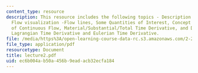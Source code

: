 ```yaml
---
content_type: resource
description: This resource includes the following topics - Description of a Flow,
  Flow visualization -Flow lines, Some Quantities of Interest, Concept and Consequences
  of Continuous Flow, Material/Substantial/Total Time Derivative, and Difference Between
  Lagrangian Time Derivative and Eulerian Time Derivative.
file: /media/https%3A/open-learning-course-data-rc.s3.amazonaws.com/2-20-marine-hydrodynamics-13-021-spring-2005/ec6b004ab50a456b9eadacb32ecfa184_lecture2.pdf
file_type: application/pdf
resourcetype: Document
title: lecture2.pdf
uid: ec6b004a-b50a-456b-9ead-acb32ecfa184
---
```

